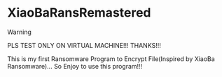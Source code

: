 # XiaoBaRansRemastered

> [!WARNING]
> PLS TEST ONLY ON VIRTUAL MACHINE!!! THANKS!!!

This is my first Ransomware Program to Encrypt File(Inspired by XiaoBa Ransomware)... So Enjoy to use this program!!!

